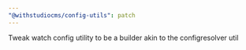 ```yaml
---
"@withstudiocms/config-utils": patch
---
```


Tweak watch config utility to be a builder akin to the configresolver util
